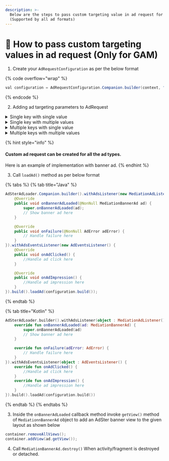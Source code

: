 ```yaml
---
description: >-
  Below are the steps to pass custom targeting value in ad request for GAM
  (Supported by all ad formats)
---
```


# 🎨 How to pass custom targeting values in ad request (Only for GAM)

1. Create your `AdRequestConfiguration` as per the below format

{% code overflow="wrap" %}
```java
val configuration = AdRequestConfiguration.Companion.builder(context, "Your_placement_name");
```
{% endcode %}

2. Adding ad targeting parameters to AdRequest

<details>

<summary>Single key with single value</summary>

```java
configuration.addCustomTargetingValue("YOUR_KEY","YOUR_VALUE")
```

</details>

<details>

<summary>Single key with multiple values</summary>

```java
configuration.addCustomTargetingValue("YOUR_KEY",List<String>)
```

</details>

<details>

<summary>Multiple keys with single value</summary>

```java
configuration.addCustomTargetingValue("YOUR_KEY","YOUR_VALUE")
             .addCustomTargetingValue("YOUR_KEY","YOUR_VALUE")
```

</details>

<details>

<summary>Multiple keys with multiple values</summary>

```java
configuration.addCustomTargetingValue("YOUR_KEY",List<String>)
             .addCustomTargetingValue("YOUR_KEY",List<String>)
```

</details>

{% hint style="info" %}
#### Custom ad request can be created for all the ad types.

Here is an example of implementation with banner ad.
{% endhint %}

3. Call `loadAd()` method as per below format

{% tabs %}
{% tab title="Java" %}
```java
AdSterAdLoader.Companion.builder().withAdsListener(new MediationAdListener() {
    @Override
    public void onBannerAdLoaded(@NonNull MediationBannerAd ad) {
        super.onBannerAdLoaded(ad);
        // Show banner ad here
    }

    @Override
    public void onFailure(@NonNull AdError adError) {
        // Handle failure here
    }
}).withAdsEventsListener(new AdEventsListener() {
    @Override
    public void onAdClicked() {
        //Handle ad click here
    }

    @Override
    public void onAdImpression() {
        //Handle ad impression here
    }
}).build().loadAd(configuration.build());
```
{% endtab %}

{% tab title="Kotlin" %}
```kotlin
AdSterAdLoader.builder().withAdsListener(object : MediationAdListener() {
    override fun onBannerAdLoaded(ad: MediationBannerAd) {
        super.onBannerAdLoaded(ad)
        // Show banner ad here
    }

    override fun onFailure(adError: AdError) {
        // Handle failure here
    }
}).withAdsEventsListener(object : AdEventsListener() {
    override fun onAdClicked() {
        //Handle ad click here
    }
    override fun onAdImpression() {
        //Handle ad impression here
    }
}).build().loadAd(configuration.build())
```
{% endtab %}
{% endtabs %}

3. Inside the `onBannerAdLoaded` callback method invoke `getView()` method of `MediationnBannerAd` object to add an AdSter banner view to the given layout as shown below

```java
container.removeAllViews();
container.addView(ad.getView());
```

4. Call `MediationBannerAd.destroy()` When activity/fragment is destroyed or detached.
